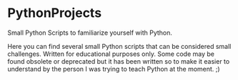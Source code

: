 PythonProjects
==============

Small Python Scripts to familiarize yourself with Python.

Here you can find several small Python scripts that can be considered small challenges. Written for educational purposes only.
Some code may be found obsolete or deprecated but it has been written so to make it easier to understand by the person I was
trying to teach Python at the moment. ;)
